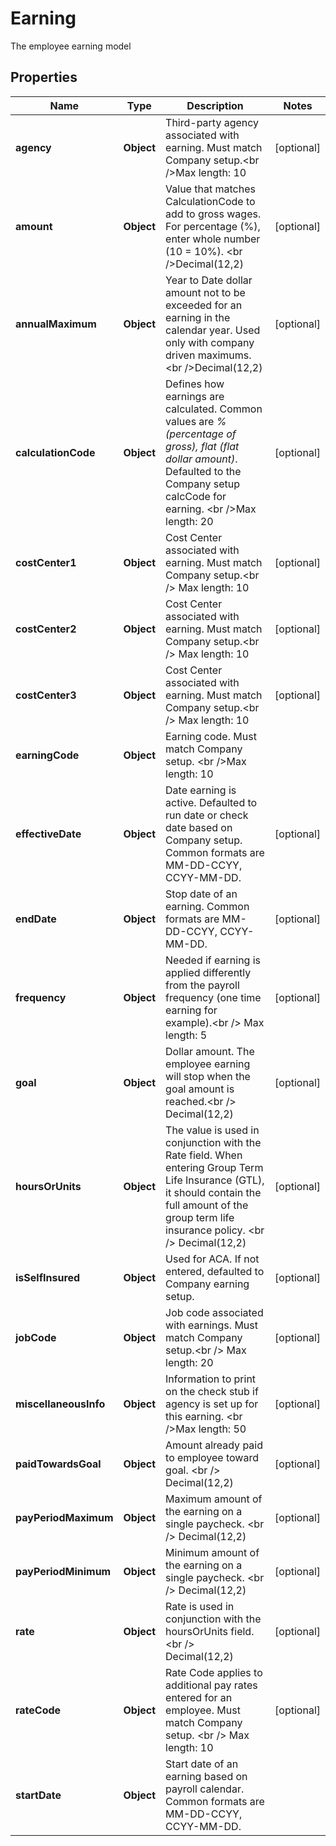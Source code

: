 

# Earning

The employee earning model

## Properties

| Name | Type | Description | Notes |
|------------ | ------------- | ------------- | -------------|
|**agency** | **Object** | Third-party agency associated with earning. Must match Company setup.&lt;br  /&gt;Max length: 10 |  [optional] |
|**amount** | **Object** | Value that matches CalculationCode to add to gross wages. For percentage (%), enter whole number (10 &#x3D; 10%).  &lt;br  /&gt;Decimal(12,2) |  [optional] |
|**annualMaximum** | **Object** | Year to Date dollar amount not to be exceeded for an earning in the calendar year. Used only with company driven maximums. &lt;br  /&gt;Decimal(12,2) |  [optional] |
|**calculationCode** | **Object** | Defines how earnings are calculated. Common values are *% (percentage of gross), flat (flat dollar amount)*. Defaulted to the Company setup calcCode for earning. &lt;br  /&gt;Max length: 20 |  [optional] |
|**costCenter1** | **Object** | Cost Center associated with earning. Must match Company setup.&lt;br  /&gt; Max length: 10 |  [optional] |
|**costCenter2** | **Object** | Cost Center associated with earning. Must match Company setup.&lt;br  /&gt; Max length: 10 |  [optional] |
|**costCenter3** | **Object** | Cost Center associated with earning. Must match Company setup.&lt;br  /&gt; Max length: 10 |  [optional] |
|**earningCode** | **Object** | Earning code. Must match Company setup. &lt;br  /&gt;Max length: 10 |  |
|**effectiveDate** | **Object** | Date earning is active. Defaulted to run date or check date based on Company setup. Common formats are MM-DD-CCYY, CCYY-MM-DD. |  [optional] |
|**endDate** | **Object** | Stop date of an earning. Common formats are MM-DD-CCYY, CCYY-MM-DD. |  [optional] |
|**frequency** | **Object** | Needed if earning is applied differently from the payroll frequency (one time earning for example).&lt;br  /&gt; Max length: 5 |  [optional] |
|**goal** | **Object** | Dollar amount. The employee earning will stop when the goal amount is reached.&lt;br  /&gt; Decimal(12,2) |  [optional] |
|**hoursOrUnits** | **Object** | The value is used in conjunction with the Rate field. When entering Group Term Life Insurance (GTL), it should contain the full amount of the group term life insurance policy. &lt;br  /&gt; Decimal(12,2) |  [optional] |
|**isSelfInsured** | **Object** | Used for ACA. If not entered, defaulted to Company earning setup. |  [optional] |
|**jobCode** | **Object** | Job code associated with earnings. Must match Company setup.&lt;br  /&gt; Max length: 20 |  [optional] |
|**miscellaneousInfo** | **Object** | Information to print on the check stub if agency is set up for this earning. &lt;br  /&gt;Max length: 50 |  [optional] |
|**paidTowardsGoal** | **Object** | Amount already paid to employee toward goal. &lt;br  /&gt; Decimal(12,2) |  [optional] |
|**payPeriodMaximum** | **Object** | Maximum amount of the earning on a single paycheck. &lt;br  /&gt; Decimal(12,2) |  [optional] |
|**payPeriodMinimum** | **Object** | Minimum amount of the earning on a single paycheck. &lt;br  /&gt; Decimal(12,2) |  [optional] |
|**rate** | **Object** | Rate is used in conjunction with the hoursOrUnits field. &lt;br  /&gt; Decimal(12,2) |  [optional] |
|**rateCode** | **Object** | Rate Code applies to additional pay rates entered for an employee. Must match Company setup. &lt;br  /&gt; Max length: 10 |  [optional] |
|**startDate** | **Object** | Start date of an earning based on payroll calendar. Common formats are MM-DD-CCYY, CCYY-MM-DD. |  |



